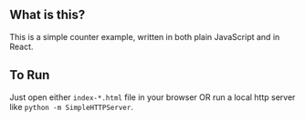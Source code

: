 ## What is this?

This is a simple counter example, written in both plain JavaScript and in React.

## To Run

Just open either `index-*.html` file in your browser OR run a local http server like `python -m SimpleHTTPServer`.
